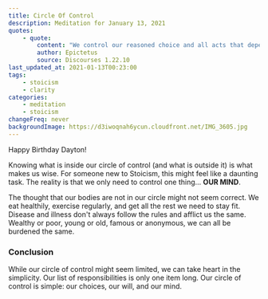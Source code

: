 ```yaml
---
title: Circle Of Control
description: Meditation for January 13, 2021
quotes: 
    - quote:
        content: "We control our reasoned choice and all acts that depend on that moral will. What's not under our control are the body and any of its parts, our possessions, parents, siblings, children, or country – anything with which we might associate."
        author: Epictetus
        source: Discourses 1.22.10
last_updated_at: 2021-01-13T00:23:00
tags:
    - stoicism
    - clarity
categories:
    - meditation
    - stoicism
changeFreq: never
backgroundImage: https://d3iwoqnah6ycun.cloudfront.net/IMG_3605.jpg
---
```


Happy Birthday Dayton!

Knowing what is inside our circle of control (and what is outside it) is what makes us wise. For someone new to 
Stoicism, this might feel like a daunting task. The reality is that we only need to control one thing… **OUR MIND**.

The thought that our bodies are not in our circle might not seem correct. We eat healthily, exercise regularly, and get 
all the rest we need to stay fit. Disease and illness don't always follow the rules and afflict us the same. Wealthy 
or poor, young or old, famous or anonymous, we can all be burdened the same. 

### Conclusion

While our circle of control might seem limited, we can take heart in the simplicity. Our list of responsibilities is 
only one item long. Our circle of control is simple: our choices, our will, and our mind.
